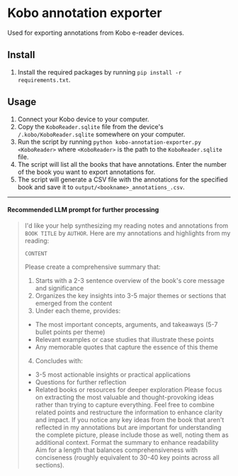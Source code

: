 # Kobo annotation exporter

Used for exporting annotations from Kobo e-reader devices.

## Install

1. Install the required packages by running `pip install -r requirements.txt`.


## Usage

1. Connect your Kobo device to your computer.
2. Copy the `KoboReader.sqlite` file from the device's `/.kobo/KoboReader.sqlite` somewhere on your computer.
3. Run the script by running `python kobo-annotation-exporter.py <KoboReader>` where `<KoboReader>` is the path to the `KoboReader.sqlite` file.
4. The script will list all the books that have annotations. Enter the number of the book you want to export annotations for.
5. The script will generate a CSV file with the annotations for the specified book and save it to `output/<bookname>_annotations_.csv`.

---

#### Recommended LLM prompt for further processing

> I'd like your help synthesizing my reading notes and annotations from `BOOK TITLE` by `AUTHOR`.
Here are my annotations and highlights from my reading:
> 
> `CONTENT`
> 
> Please create a comprehensive summary that:
> 1. Starts with a 2-3 sentence overview of the book's core message and significance
> 2. Organizes the key insights into 3-5 major themes or sections that emerged from the content
> 3. Under each theme, provides:
>   - The most important concepts, arguments, and takeaways (5-7 bullet points per theme)
>   - Relevant examples or case studies that illustrate these points
>   - Any memorable quotes that capture the essence of this theme
> 4. Concludes with:
>   - 3-5 most actionable insights or practical applications
>   - Questions for further reflection
>   - Related books or resources for deeper exploration
> Please focus on extracting the most valuable and thought-provoking ideas rather than trying to capture everything. Feel free to combine related points and restructure the information to enhance clarity and impact.
> If you notice any key ideas from the book that aren't reflected in my annotations but are important for understanding the complete picture, please include those as well, noting them as additional context.
> Format the summary to enhance readability Aim for a length that balances comprehensiveness with conciseness (roughly equivalent to 30-40 key points across all sections).
